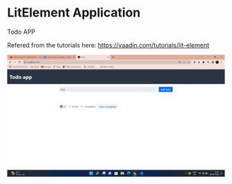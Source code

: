# LitElement Application

Todo APP

Refered from the tutorials here:
https://vaadin.com/tutorials/lit-element




<picture>
  <img alt="Todo-App" src="./Screenshot (35).png">
</picture>
